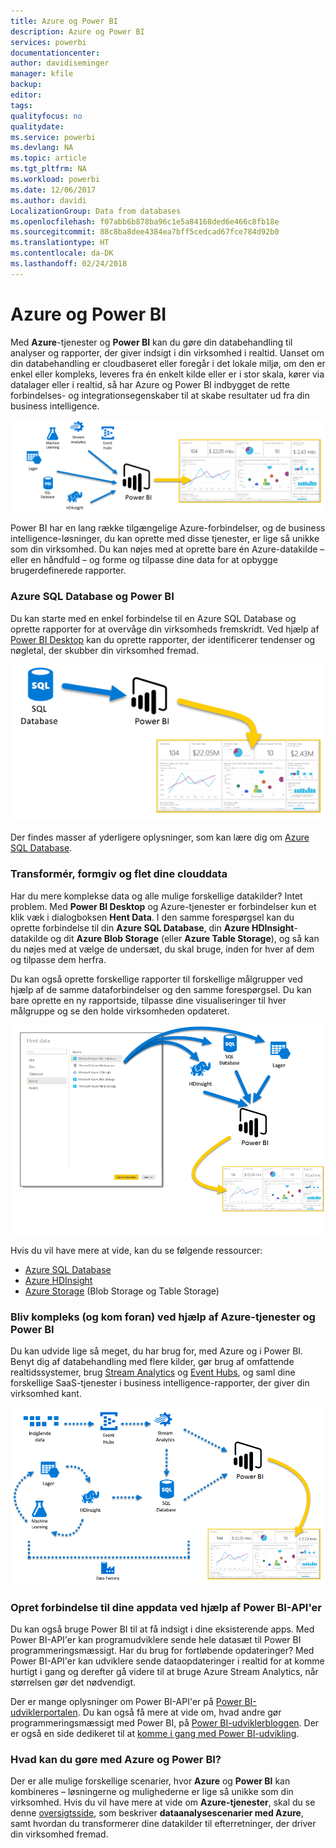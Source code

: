 ```yaml
---
title: Azure og Power BI
description: Azure og Power BI
services: powerbi
documentationcenter: 
author: davidiseminger
manager: kfile
backup: 
editor: 
tags: 
qualityfocus: no
qualitydate: 
ms.service: powerbi
ms.devlang: NA
ms.topic: article
ms.tgt_pltfrm: NA
ms.workload: powerbi
ms.date: 12/06/2017
ms.author: davidi
LocalizationGroup: Data from databases
ms.openlocfilehash: f07abb6b878ba96c1e5a84168ded6e466c8fb18e
ms.sourcegitcommit: 88c8ba8dee4384ea7bff5cedcad67fce784d92b0
ms.translationtype: HT
ms.contentlocale: da-DK
ms.lasthandoff: 02/24/2018
---
```

# <a name="azure-and-power-bi"></a>Azure og Power BI
Med **Azure**-tjenester og **Power BI** kan du gøre din databehandling til analyser og rapporter, der giver indsigt i din virksomhed i realtid. Uanset om din databehandling er cloudbaseret eller foregår i det lokale miljø, om den er enkel eller kompleks, leveres fra én enkelt kilde eller er i stor skala, kører via datalager eller i realtid, så har Azure og Power BI indbygget de rette forbindelses- og integrationsegenskaber til at skabe resultater ud fra din business intelligence.

![](media/service-azure-and-power-bi/azure_1.png)

Power BI har en lang række tilgængelige Azure-forbindelser, og de business intelligence-løsninger, du kan oprette med disse tjenester, er lige så unikke som din virksomhed. Du kan nøjes med at oprette bare én Azure-datakilde – eller en håndfuld – og forme og tilpasse dine data for at opbygge brugerdefinerede rapporter.

### <a name="azure-sql-database-and-power-bi"></a>Azure SQL Database og Power BI
Du kan starte med en enkel forbindelse til en Azure SQL Database og oprette rapporter for at overvåge din virksomheds fremskridt. Ved hjælp af [Power BI Desktop](desktop-getting-started.md) kan du oprette rapporter, der identificerer tendenser og nøgletal, der skubber din virksomhed fremad.

![](media/service-azure-and-power-bi/azure_2_sqltopbi.png)

Der findes masser af yderligere oplysninger, som kan lære dig om [Azure SQL Database](http://azure.microsoft.com/services/sql-database/).

### <a name="transform-shape-and-merge-your-cloud-data"></a>Transformér, formgiv og flet dine clouddata
Har du mere komplekse data og alle mulige forskellige datakilder? Intet problem. Med **Power BI Desktop** og Azure-tjenester er forbindelser kun et klik væk i dialogboksen **Hent Data**. I den samme forespørgsel kan du oprette forbindelse til din **Azure SQL Database**, din **Azure HDInsight**-datakilde og dit **Azure Blob Storage** (eller **Azure Table Storage**), og så kan du nøjes med at vælge de undersæt, du skal bruge, inden for hver af dem og tilpasse dem herfra.

Du kan også oprette forskellige rapporter til forskellige målgrupper ved hjælp af de samme dataforbindelser og den samme forespørgsel. Du kan bare oprette en ny rapportside, tilpasse dine visualiseringer til hver målgruppe og se den holde virksomheden opdateret.

![](media/service-azure-and-power-bi/azure_3_multipletopbi.png)

Hvis du vil have mere at vide, kan du se følgende ressourcer:

* [Azure SQL Database](http://azure.microsoft.com/services/sql-database/)
* [Azure HDInsight](http://azure.microsoft.com/services/hdinsight/)
* [Azure Storage](http://azure.microsoft.com/services/storage/) (Blob Storage og Table Storage)

### <a name="get-complex-and-ahead-using-azure-services-and-power-bi"></a>Bliv kompleks (og kom foran) ved hjælp af Azure-tjenester og Power BI
Du kan udvide lige så meget, du har brug for, med Azure og i Power BI. Benyt dig af databehandling med flere kilder, gør brug af omfattende realtidssystemer, brug [Stream Analytics](http://azure.microsoft.com/services/stream-analytics/) og [Event Hubs](http://azure.microsoft.com/services/event-hubs/), og saml dine forskellige SaaS-tjenester i business intelligence-rapporter, der giver din virksomhed kant.

![](media/service-azure-and-power-bi/azure_4_complex.png)

### <a name="connect-your-app-data-using-power-bi-apis"></a>Opret forbindelse til dine appdata ved hjælp af Power BI-API'er
Du kan også bruge Power BI til at få indsigt i dine eksisterende apps. Med Power BI-API'er kan programudviklere sende hele datasæt til Power BI programmeringsmæssigt. Har du brug for fortløbende opdateringer? Med Power BI-API'er kan udviklere sende dataopdateringer i realtid for at komme hurtigt i gang og derefter gå videre til at bruge Azure Stream Analytics, når størrelsen gør det nødvendigt.

Der er mange oplysninger om Power BI-API'er på [Power BI-udviklerportalen](http://dev.powerbi.com). Du kan også få mere at vide om, hvad andre gør programmeringsmæssigt med Power BI, på [Power BI-udviklerbloggen](http://blogs.msdn.com/powerbidev). Der er også en side dedikeret til at [komme i gang med Power BI-udvikling](https://msdn.microsoft.com/library/dn889824.aspx).

### <a name="what-could-you-do-with-azure-and-power-bi"></a>Hvad kan du gøre med Azure og Power BI?
Der er alle mulige forskellige scenarier, hvor **Azure** og **Power BI** kan kombineres – løsningerne og mulighederne er lige så unikke som din virksomhed. Hvis du vil have mere at vide om **Azure-tjenester**, skal du se denne [oversigtsside](http://go.microsoft.com/fwlink/?LinkId=535031&clcid=0x409), som beskriver **dataanalysescenarier med Azure**, samt hvordan du transformerer dine datakilder til efterretninger, der driver din virksomhed fremad.

